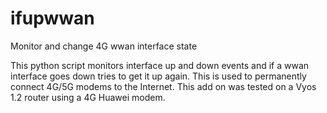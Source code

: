 # ifupwwan
Monitor and change 4G wwan interface state

This python script monitors interface up and down events and if a wwan interface goes down tries to get it up again. This is used to permanently connect 4G/5G modems to the Internet. This add on was tested on a Vyos 1.2 router using a 4G Huawei modem.
